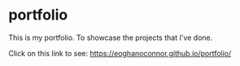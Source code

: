 # portfolio

This is my portfolio.
To showcase the projects that I've done.

Click on this link to see: https://eoghanoconnor.github.io/portfolio/

